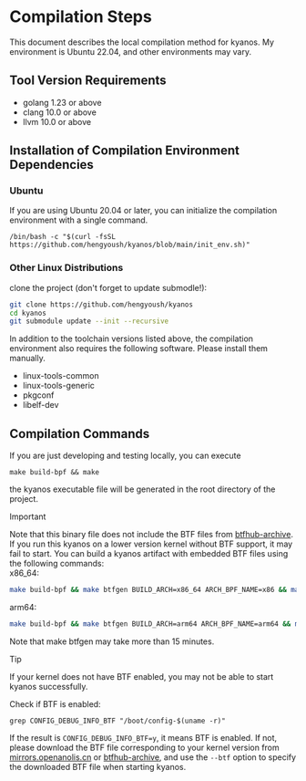 # Compilation Steps

This document describes the local compilation method for kyanos. My environment is Ubuntu 22.04, and other environments may vary.

## Tool Version Requirements

- golang 1.23 or above
- clang 10.0 or above
- llvm 10.0 or above

## Installation of Compilation Environment Dependencies
### Ubuntu
If you are using Ubuntu 20.04 or later, you can initialize the compilation environment with a single command.
```
/bin/bash -c "$(curl -fsSL https://github.com/hengyoush/kyanos/blob/main/init_env.sh)"
```
### Other Linux Distributions
clone the project (don't forget to update submodle!):
```bash
git clone https://github.com/hengyoush/kyanos
cd kyanos
git submodule update --init --recursive
```
In addition to the toolchain versions listed above, the compilation environment also requires the following software. Please install them manually.

- linux-tools-common
- linux-tools-generic
- pkgconf
- libelf-dev


## Compilation Commands

If you are just developing and testing locally, you can execute
```
make build-bpf && make
```

the kyanos executable file will be generated in the root directory of the project.

> [!IMPORTANT]
> Note that this binary file does not include the BTF files from [btfhub-archive](https://github.com/aquasecurity/btfhub-archive/). If you run this kyanos on a lower version kernel without BTF support, it may fail to start. You can build a kyanos artifact with embedded BTF files using the following commands:  
>x86_64:
>```bash [x86_64]
>make build-bpf && make btfgen BUILD_ARCH=x86_64 ARCH_BPF_NAME=x86 && make
>```
>arm64:
>```bash [arm64]
>make build-bpf && make btfgen BUILD_ARCH=arm64 ARCH_BPF_NAME=arm64 && make
>```
>
> Note that make btfgen may take more than 15 minutes.


> [!TIP]
>If your kernel does not have BTF enabled, you may not be able to start kyanos successfully.
>
>Check if BTF is enabled:
>```
>grep CONFIG_DEBUG_INFO_BTF "/boot/config-$(uname -r)"
>```
>If the result is `CONFIG_DEBUG_INFO_BTF=y`, it means BTF is enabled. If not, please download the BTF file corresponding to your kernel version from [mirrors.openanolis.cn](https://mirrors.openanolis.cn/coolbpf/btf/) or [btfhub-archive](https://github.com/aquasecurity/btfhub-archive/), and use the `--btf` option to specify the downloaded BTF file when starting kyanos.